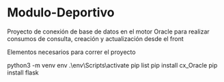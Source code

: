 # Modulo-Deportivo

Proyecto de conexión de base de datos en el motor Oracle para realizar consumos de consulta, creación y actualización desde el front

Elementos necesarios para correr el proyecto

python3 -m venv env
.\env\Scripts\activate
pip list
pip install cx_Oracle
pip install flask